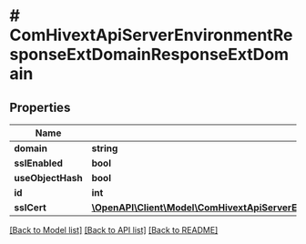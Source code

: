 # # ComHivextApiServerEnvironmentResponseExtDomainResponseExtDomain

## Properties

Name | Type | Description | Notes
------------ | ------------- | ------------- | -------------
**domain** | **string** |  | [optional]
**sslEnabled** | **bool** |  | [optional]
**useObjectHash** | **bool** |  | [optional]
**id** | **int** |  | [optional]
**sslCert** | [**\OpenAPI\Client\Model\ComHivextApiServerEnvironmentResponseExtDomainResponseExtDomainSslCert**](ComHivextApiServerEnvironmentResponseExtDomainResponseExtDomainSslCert.md) |  | [optional]

[[Back to Model list]](../../README.md#models) [[Back to API list]](../../README.md#endpoints) [[Back to README]](../../README.md)
